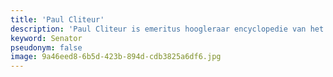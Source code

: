 ```yaml
---
title: 'Paul Cliteur'
description: 'Paul Cliteur is emeritus hoogleraar encyclopedie van het recht aan de Universiteit Leiden. Van 2019 tot 2023 was hij senator voor Forum voor Democratie en van 2018 tot 2022 was hij directeur van het Renaissance Instituut.'
keyword: Senator
pseudonym: false
image: 9a46eed8-6b5d-423b-894d-cdb3825a6df6.jpg
---
```

